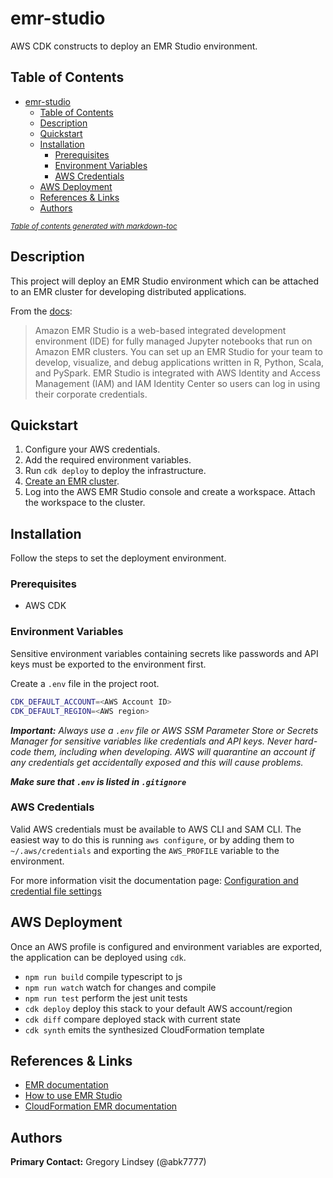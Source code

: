 # emr-studio

AWS CDK constructs to deploy an EMR Studio environment.

## Table of Contents
- [emr-studio](#emr-studio)
  * [Table of Contents](#table-of-contents)
  * [Description](#description)
  * [Quickstart](#quickstart)
  * [Installation](#installation)
    + [Prerequisites](#prerequisites)
    + [Environment Variables](#environment-variables)
    + [AWS Credentials](#aws-credentials)
  * [AWS Deployment](#aws-deployment)
  * [References & Links](#references---links)
  * [Authors](#authors)

<small><i><a href='http://ecotrust-canada.github.io/markdown-toc/'>Table of contents generated with markdown-toc</a></i></small>

## Description
This project will deploy an EMR Studio environment which can be attached to an EMR cluster for developing distributed applications. 

From the [docs](https://docs.aws.amazon.com/emr/latest/ManagementGuide/emr-studio.html):
> Amazon EMR Studio is a web-based integrated development environment (IDE) for fully managed Jupyter notebooks that run on Amazon EMR clusters. You can set up an EMR Studio for your team to develop, visualize, and debug applications written in R, Python, Scala, and PySpark. EMR Studio is integrated with AWS Identity and Access Management (IAM) and IAM Identity Center so users can log in using their corporate credentials.

## Quickstart
1. Configure your AWS credentials.
2. Add the required environment variables.
3. Run `cdk deploy` to deploy the infrastructure.
4. [Create an EMR cluster](https://docs.aws.amazon.com/emr/latest/ManagementGuide/emr-launch-with-quick-options.html).
5. Log into the AWS EMR Studio console and create a workspace. Attach the workspace to the cluster.

## Installation
Follow the steps to set the deployment environment.

### Prerequisites
* AWS CDK

### Environment Variables

Sensitive environment variables containing secrets like passwords and API keys must be exported to the environment first.

Create a `.env` file in the project root.
```bash
CDK_DEFAULT_ACCOUNT=<AWS Account ID>
CDK_DEFAULT_REGION=<AWS region>
```

***Important:*** *Always use a `.env` file or AWS SSM Parameter Store or Secrets Manager for sensitive variables like credentials and API keys. Never hard-code them, including when developing. AWS will quarantine an account if any credentials get accidentally exposed and this will cause problems.*

***Make sure that `.env` is listed in `.gitignore`***

### AWS Credentials
Valid AWS credentials must be available to AWS CLI and SAM CLI. The easiest way to do this is running `aws configure`, or by adding them to `~/.aws/credentials` and exporting the `AWS_PROFILE` variable to the environment.

For more information visit the documentation page:
[Configuration and credential file settings](https://docs.aws.amazon.com/cli/latest/userguide/cli-configure-files.html)

## AWS Deployment
Once an AWS profile is configured and environment variables are exported, the application can be deployed using `cdk`.

* `npm run build`   compile typescript to js
* `npm run watch`   watch for changes and compile
* `npm run test`    perform the jest unit tests
* `cdk deploy`      deploy this stack to your default AWS account/region
* `cdk diff`        compare deployed stack with current state
* `cdk synth`       emits the synthesized CloudFormation template

## References & Links
- [EMR documentation](https://docs.aws.amazon.com/emr/index.html)
- [How to use EMR Studio](https://docs.aws.amazon.com/emr/latest/ManagementGuide/use-an-emr-studio.html)
- [CloudFormation EMR documentation](https://docs.aws.amazon.com/AWSCloudFormation/latest/UserGuide/aws-resource-elasticmapreduce-cluster.html)

## Authors
**Primary Contact:** Gregory Lindsey (@abk7777)
